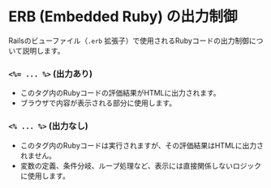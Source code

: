 # ERB (Embedded Ruby) の出力制御

Railsのビューファイル（`.erb` 拡張子）で使用されるRubyコードの出力制御について説明します。

### `<%= ... %>` (出力あり)

- このタグ内のRubyコードの評価結果がHTMLに出力されます。
- ブラウザで内容が表示される部分に使用します。

### `<% ... %>` (出力なし)

- このタグ内のRubyコードは実行されますが、その評価結果はHTMLに出力されません。
- 変数の定義、条件分岐、ループ処理など、表示には直接関係しないロジックに使用します。